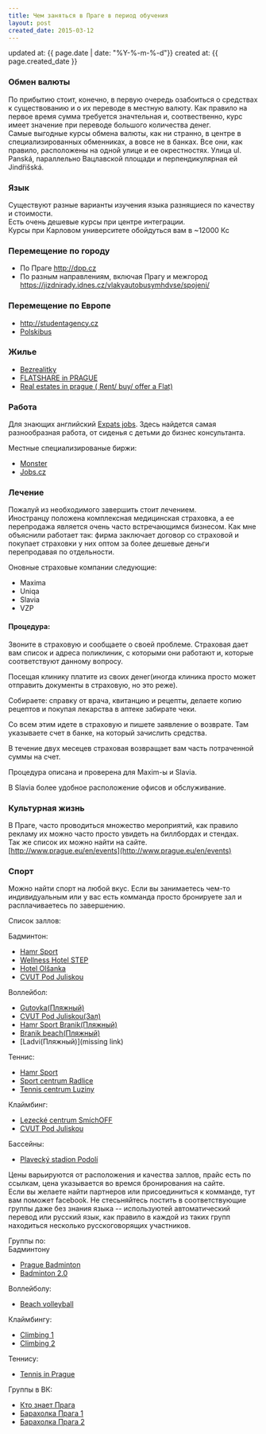 ```yaml
---
title: Чем заняться в Праге в период обучения
layout: post
created_date: 2015-03-12
---
```

updated at: {{ page.date | date: "%Y-%-m-%-d"}}
created at: {{ page.created_date }}

### Обмен валюты

По прибытию стоит, конечно, в первую очередь озабоиться о средствах к существованию и о их переводе в местную валюту. Как правило на первое время сумма требуется значтельная и, соотвественно, курс имеет значение при переводе большого количества денег.  
Самые выгодные курсы обмена валюты, как ни странно, в центре в специализированных обменниках, а вовсе не в банках. Все они, как правило, расположены на одной улице и ее окрестностях. Улица ul. Panská, параллельно Вацлавской площади и перпендикулярная ей Jindřišská.

### Язык

Существуют разные варианты изучения языка разнящиеся по качеству и стоимости.  
Есть очень дешевые курсы при центре интеграции.  
Курсы при Карловом университете обойдуться вам в ~12000 Кс

### Перемещение по городу

- По Праге <http://dpp.cz>
- По разным направлениям, включая Прагу и межгород <https://jizdnirady.idnes.cz/vlakyautobusymhdvse/spojeni/>

### Перемещение по Европе

- <http://studentagency.cz>
- [Polskibus](https://www.flixbus.pl/polskibus)

### Жилье

-   [Bezrealitky]
-   [FLATSHARE in PRAGUE]
-   [Real estates in prague ( Rent/ buy/ offer a Flat)](https://www.facebook.com/groups/546350292130277/)

### Работа

Для знающих английский [Expats jobs]. Здесь найдется самая разнообразная работа, от сиденья с детьми до бизнес консультанта.

Местные специализированые биржи:

-   [Monster]
-   [Jobs.cz]

### Лечение

Пожалуй из необходимого завершить стоит лечением.  
Иностранцу положена комплексная медицинская страховка, а ее перепродажа является очень часто встречающимся бизнесом. Как мне объяснили работает так: фирма заключает договор со страховой и покупает страховки у них оптом за более дешевые деньги перепродавая по отдельности.

Оновные страховые компании следующие:

-   Maxima
-   Uniqa
-   Slavia
-   VZP

#### Процедура:

Звоните в страховую и сообщаете о своей проблеме. Страховая дает вам список и адреса поликлиник, с которыми они работают и, которые соответствуют данному вопросу.

Посещая клинику платите из своих денег(иногда клиника просто может отправить документы в страховую, но это реже).

Собираете: справку от врача, квитанцию и рецепты, делаете копию рецептов и покупая лекарства в аптеке забирате чеки.

Со всем этим идете в страховую и пишете заявление о возврате. Там указываете счет в банке, на который зачислить средства.

В течение двух месецев страховая возвращает вам часть потраченной суммы на счет.

Процедура описана и проверена для Maxim-ы и Slavia.

В Slavia более удобное расположение офисов и обслуживание.

### Культурная жизнь

В Праге, часто проводиться множество мероприятий, как правило рекламу их можно часто просто увидеть на биллбордах и стендах.  
Так же список их можно найти на сайте. [http://www.prague.eu/en/events](http://www.prague.eu/en/events)

### Спорт

Можно найти спорт на любой вкус. Если вы занимаетесь чем-то индивидуальным или у вас есть комманда просто бронируете зал и расплачиваетесь по завершению.

Список заллов:

Бадминтон:

-   [Hamr Sport](http://hodiny.hamrsport.cz/)
-   [Wellness Hotel STEP](http://www.sportstep.cz/celeokno)
-   [Hotel Olšanka](http://www.hotelolsanka.cz/sport/rezervace/)
-   [CVUT Pod Juliskou](http://cvut.rezervujse.cz/)

Воллейбол:

-   [Gutovka(Пляжный)](http://www.gutovka.cz/)
-   [CVUT Pod Juliskou(Зал)](http://cvut.rezervujse.cz/)
-   [Hamr Sport Branik(Пляжный)](http://hodiny.hamrsport.cz/)
-   [Branik beach(Пляжный)](http://www.beachbranik.cz/kontakt)
-   [Ladvi(Пляжный)](missing link)

Теннис:

-   [Hamr Sport](http://www.hamrsport.cz/en/)
-   [Sport centrum Radlice](http://www.sportcentrumradlice.cz/tenisovy_oddil)
-   [Tennis centrum Luziny](http://www.tenis-luziny.cz/)

Клаймбинг:

-   [Lezecké centrum SmíchOFF](http://www.smichoff.cz/)
-   [CVUT Pod Juliskou](http://cvut.rezervujse.cz/)

Бассейны:

- [Plavecký stadion Podolí](https://pspodoli.cz)

Цены варьируются от расположения и качества заллов, прайс есть по ссылкам, цена указывается во времся бронирования на сайте.  
Если вы желаете найти партнеров или присоединиться к комманде, тут вам поможет facebook. Не стесьняйтесь постить в соответствующие группы даже без знания языка -- используютей автоматический перевод или русский язык, как правило в каждой из таких групп находиться несколько русскоговорящих участников.

Группы по:  
Бадминтону

-   [Prague Badminton](https://www.facebook.com/groups/545307258824157/?ref=br_tf)
-   [Badminton 2.0](https://www.facebook.com/groups/1411957455730240/)

Воллейболу:

-   [Beach volleyball](https://www.facebook.com/groups/356325504436633/)

Клаймбингу:

-   [Climbing 1](https://www.facebook.com/groups/185065305037729/)
- [Climbing 2](https://www.facebook.com/groups/lazyclimbing/)

Теннису:

-   [Tennis in Prague](https://www.facebook.com/groups/326833630799426/)

Группы в ВК:

- [Кто знает Прага](https://vk.com/kdovi)
- [Барахолка Прага 1](https://vk.com/public18035849)
- [Барахолка Прага 2](https://vk.com/prague_baraholka)


[Jobs.cz]: http://www.jobs.cz/en/
[Bezrealitky]: http://bezrealitky.czz
[FLATSHARE in PRAGUE]: https://www.facebook.com/groups/524182954269921/?fref=nf
[Monster]: http://www.monster.cz
[Prague  Buy/Sell/Trade]: https://www.facebook.com/groups/303819423017426/
[Real estates fb]: https://www.facebook.com/groups/546350292130277/
[Expats jobs]: http://www.expats.cz/jobs
